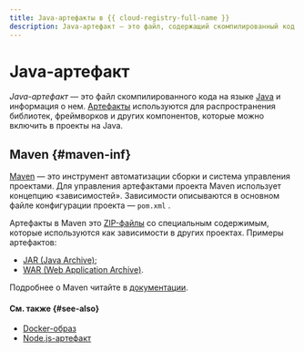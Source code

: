 ```yaml
---
title: Java-артефакты в {{ cloud-registry-full-name }}
description: Java-артефакт — это файл, содержащий скомпилированный код на языке Java и информацию о нем. Артефакты используются для распространения библиотек, фреймворков и других компонентов, которые можно включить в проекты на Java.
---
```


# Java-артефакт

_Java-артефакт_ — это файл скомпилированного кода на языке [Java](https://ru.wikipedia.org/wiki/Java) и информация о нем. [Артефакты](artifacts.md) используются для распространения библиотек, фреймворков и других компонентов, которые можно включить в проекты на Java.

## Maven {#maven-inf}

[Maven](https://maven.apache.org/) — это инструмент автоматизации сборки и система управления проектами. Для управления артефактами проекта Maven использует концепцию «зависимостей». Зависимости описываются в основном файле конфигурации проекта — `pom.xml` .

Артефакты в Maven это [ZIP-файлы](https://ru.wikipedia.org/wiki/.ZIP) со специальным содержимым, которые используются как зависимости в других проектах. Примеры артефактов: 
* [JAR (Java Archive)](https://ru.wikipedia.org/wiki/JAR);
* [WAR (Web Application Archive)](https://ru.wikipedia.org/wiki/WAR_(тип_файла)).

Подробнее о Maven читайте в [документации](https://maven.apache.org/guides/index.html).

#### См. также {#see-also}

* [Docker-образ](docker-image.md)
* [Node.js-артефакт](art-nodejs.md)